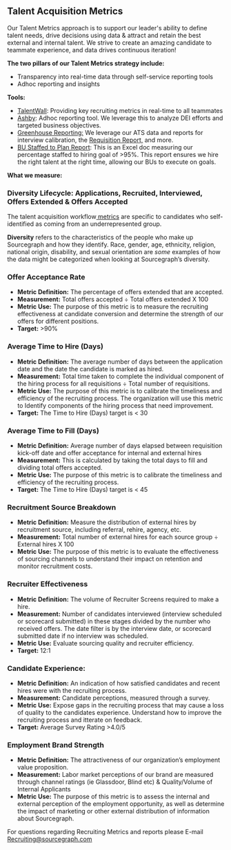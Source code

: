 ## **Talent Acquisition Metrics**

Our Talent Metrics approach is to support our leader's ability to define talent needs, drive decisions using data & attract and retain the best external and internal talent. We strive to create an amazing candidate to teammate experience, and data drives continuous iteration!

**The two pillars of our Talent Metrics strategy include:**

- Transparency into real-time data through self-service reporting tools
- Adhoc reporting and insights

**Tools:**

- [TalentWall](https://app.talentwall.io/dashboard/dashboards/7012): Providing key recruiting metrics in real-time to all teammates
- [Ashby](https://app.ashbyhq.com/home/dashboard-99c39b44-6c73-4492-a53c-f1551fe1e188): Adhoc reporting tool. We leverage this to analyze DEI efforts and targeted business objectives.
- [Greenhouse Reporting:](https://support.greenhouse.io/hc/en-us/articles/360007315491-Greenhouse-Recruiting-reports-index) We leverage our ATS data and reports for interview calibration, the [Requisition Report,](https://docs.google.com/spreadsheets/d/1SyrAInHn12g2W1USfhWvDZSfLe0_VPM3Re_ImgM6nq4/edit#gid=815618435ZtaACJxwjEu4my_xeYuB3a7E/edit#gid=1829575136) and more.
- [BU Staffed to Plan Report](https://docs.google.com/spreadsheets/d/1Dpf6aDw1ESJRYroJz6-ZtaACJxwjEu4my_xeYuB3a7E/edit#gid=790175108): This is an Excel doc measuring our percentage staffed to hiring goal of >95%. This report ensures we hire the right talent at the right time, allowing our BUs to execute on goals.

**What we measure:**

### **Diversity Lifecycle: Applications, Recruited, Interviewed, Offers Extended & Offers Accepted**

The talent acquisition workflow[ metrics](https://app.ashbyhq.com/home/dashboard-99c39b44-6c73-4492-a53c-f1551fe1e188) are specific to candidates who self-identified as coming from an underrepresented group.

**Diversity** refers to the characteristics of the people who make up Sourcegraph and how they identify. Race, gender, age, ethnicity, religion, national origin, disability, and sexual orientation are _some_ examples of how the data might be categorized when looking at Sourcegraph’s diversity.

### **Offer Acceptance Rate**

- **Metric Definition:** The percentage of offers extended that are accepted.
- **Measurement:** Total offers accepted ÷ Total offers extended X 100
- **Metric Use:** The purpose of this metric is to measure the recruiting effectiveness at candidate conversion and determine the strength of our offers for different positions.
- **Target:** >90%

### **Average Time to Hire (Days)**

- **Metric Definition:** The average number of days between the application date and the date the candidate is marked as hired.
- **Measurement:** Total time taken to complete the individual component of the hiring process for all requisitions ÷ Total number of requisitions.
- **Metric Use:** The purpose of this metric is to calibrate the timeliness and efficiency of the recruiting process. The organization will use this metric to Identify components of the hiring process that need improvement.
- **Target:** The Time to Hire (Days) target is &lt; 30

### **Average Time to Fill (Days)**

- **Metric Definition:** Average number of days elapsed between requisition kick-off date and offer acceptance for internal and external hires
- **Measurement:** This is calculated by taking the total days to fill and dividing total offers accepted.
- **Metric Use:** The purpose of this metric is to calibrate the timeliness and efficiency of the recruiting process.
- **Target:** The Time to Hire (Days) target is &lt; 45

### **Recruitment Source Breakdown**

- **Metric Definition:** Measure the distribution of external hires by recruitment source, including referral, rehire, agency, etc.
- **Measurement:** Total number of external hires for each source group ÷ External hires X 100
- **Metric Use:** The purpose of this metric is to evaluate the effectiveness of sourcing channels to understand their impact on retention and monitor recruitment costs.

### **Recruiter Effectiveness**

- **Metric Definition:** The volume of Recruiter Screens required to make a hire.
- **Measurement:** Number of candidates interviewed (interview scheduled or scorecard submitted) in these stages divided by the number who received offers. The date filter is by the interview date, or scorecard submitted date if no interview was scheduled.
- **Metric Use:** Evaluate sourcing quality and recruiter efficiency.
- **Target:** 12:1

### **Candidate Experience:**

- **Metric Definition:** An indication of how satisfied candidates and recent hires were with the recruiting process.
- **Measurement:** Candidate perceptions, measured through a survey.
- **Metric Use:** Expose gaps in the recruiting process that may cause a loss of quality to the candidates experience. Understand how to improve the recruiting process and itterate on feedback.
- **Target:** Average Survey Rating >4.0/5

### **Employment Brand Strength**

- **Metric Definition:** The attractiveness of our organization’s employment value proposition.
- **Measurement:** Labor market perceptions of our brand are measured through channel ratings (ie Glassdoor, Blind etc) & Quality/Volume of Internal Applicants
- **Metric Use:** The purpose of this metric is to assess the internal and external perception of the employment opportunity, as well as determine the impact of marketing or other external distribution of information about Sourcegraph.

For questions regarding Recruiting Metrics and reports please E-mail Recruiting@sourcegraph.com
